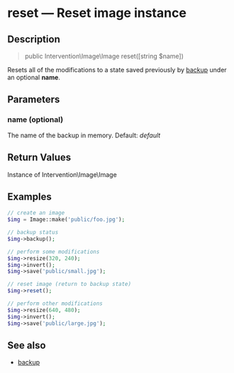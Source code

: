 # reset — Reset image instance

## Description

> public Intervention\Image\Image reset([string $name])

Resets all of the modifications to a state saved previously by [backup](/api/backup) under an optional **name**.

## Parameters

### name (optional)
The name of the backup in memory. Default: *default*


## Return Values
Instance of Intervention\Image\Image

## Examples

```php
// create an image
$img = Image::make('public/foo.jpg');

// backup status
$img->backup();

// perform some modifications
$img->resize(320, 240);
$img->invert();
$img->save('public/small.jpg');

// reset image (return to backup state)
$img->reset();

// perform other modifications
$img->resize(640, 480);
$img->invert();
$img->save('public/large.jpg');
```

## See also

- [backup](/api/backup)
